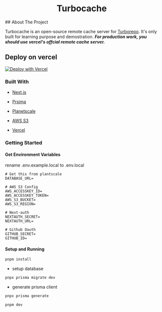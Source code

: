 <div align="center">
  <h1 align="center">Turbocache</h3>
</div>
## About The Project

Turbocache is an open-source remote cache server for [Turborepo](https://turborepo.org/docs/core-concepts/remote-caching). It's only built for learning purpose and demostration. ***For production work, you should use vercel's offcial remote cache server.***

## Deploy on vercel
[![Deploy with Vercel](https://vercel.com/button)](https://vercel.com/new/clone?repository-url=https%3A%2F%2Fgithub.com%2Fpromer94%2Fturbocache&env=DATABASE_URL,AWS_ACCESSKEY_ID,AWS_ACCESSKEY_TOKEN,AWS_S3_BUCKET,AWS_S3_REGION,NEXTAUTH_SECRET,NEXTAUTH_URL,GITHUB_ID,GITHUB_SECRET&project-name=my-turbocache&repo-name=my-turbocache)

### Built With

*   [Next.js](https://nextjs.org)

*   [Prsima](https://www.prisma.io)

*   [Planetscale](https://planetscale.com)

*   [AWS S3](https://aws.amazon.com/s3)

*   [Vercel](https://vercel.com)

### Getting Started

#### Get Environment Variables

rename .env.example.local to .env.local

```
# Get this from plantscale
DATABASE_URL=

# AWS S3 Config
AWS_ACCESSKEY_ID=
AWS_ACCESSKEY_TOKEN=
AWS_S3_BUCKET=
AWS_S3_REGION=

# Next-auth
NEXTAUTH_SECRET=
NEXTAUTH_URL=

# Github Oauth
GITHUB_SECRET=
GITHUB_ID=
```
#### Setup and Running

```bash
pnpm install
```

* setup database
```bash
pnpx prisma migrate dev
```

* generate prisma client
```bash
pnpx prisma generate
```

```bash
pnpm dev
```


